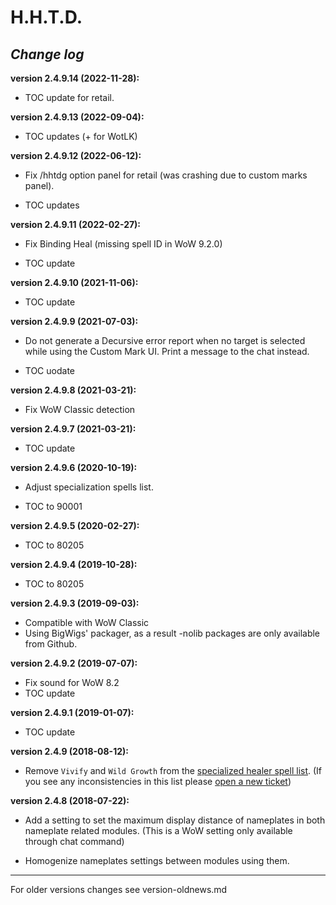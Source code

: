 H.H.T.D.
========

*Change log*
------------

**version 2.4.9.14 (2022-11-28):**

- TOC update for retail.


**version 2.4.9.13 (2022-09-04):**

- TOC updates (+ for WotLK)


**version 2.4.9.12 (2022-06-12):**

- Fix /hhtdg option panel for retail (was crashing due to custom marks panel).

- TOC updates


**version 2.4.9.11 (2022-02-27):**

- Fix Binding Heal (missing spell ID in WoW 9.2.0)

- TOC update


**version 2.4.9.10 (2021-11-06):**

- TOC update


**version 2.4.9.9 (2021-07-03):**

- Do not generate a Decursive error report when no target is selected while
  using the Custom Mark UI. Print a message to the chat instead.

- TOC uodate


**version 2.4.9.8 (2021-03-21):**

- Fix WoW Classic detection


**version 2.4.9.7 (2021-03-21):**

- TOC update


**version 2.4.9.6 (2020-10-19):**

- Adjust specialization spells list.

- TOC to 90001


**version 2.4.9.5 (2020-02-27):**

- TOC to 80205


**version 2.4.9.4 (2019-10-28):**

- TOC to 80205


**version 2.4.9.3 (2019-09-03):**

- Compatible with WoW Classic
- Using BigWigs' packager, as a result -nolib packages are only available from
  Github.


**version 2.4.9.2 (2019-07-07):**

- Fix sound for WoW 8.2
- TOC update


**version 2.4.9.1 (2019-01-07):**

- TOC update


**version 2.4.9 (2018-08-12):**

- Remove `Vivify` and `Wild Growth` from the [specialized healer spell list][spelllist].
  (If you see any inconsistencies in this list please [open a new ticket][tickets])


**version 2.4.8 (2018-07-22):**

- Add a setting to set the maximum display distance of nameplates in both
  nameplate related modules.
  (This is a WoW setting only available through chat command)

- Homogenize nameplates settings between modules using them.


****
For older versions changes see version-oldnews.md


[spelllist]: https://www.wowace.com/projects/h-h-t-d/pages/specialized-healers-spells
[localization]: https://www.wowace.com/projects/h-h-t-d/localization
[tidyplates]: https://www.curseforge.com/wow/addons/tidy-plates
[LibNamePlateRegistry]: https://www.wowace.com/projects/libnameplateregistry-1-0
[tickets]: https://www.wowace.com/projects/h-h-t-d/issues
